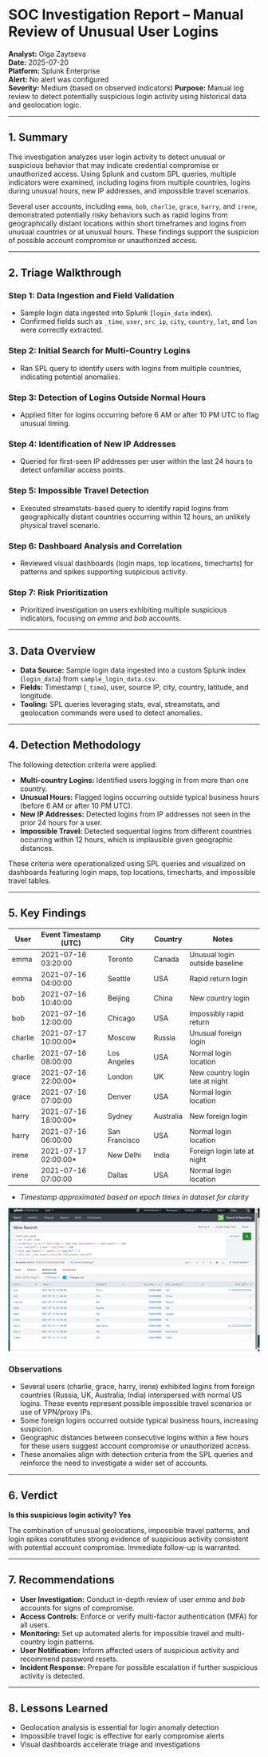# SOC Investigation Report – Manual Review of Unusual User Logins

**Analyst:** Olga Zaytseva  
**Date:** 2025-07-20  
**Platform:** Splunk Enterprise  
**Alert:** No alert was configured  
**Severity:** Medium  (based on observed indicators)
**Purpose:** Manual log review to detect potentially suspicious login activity using historical data and geolocation logic.

---

## 1. Summary

This investigation analyzes user login activity to detect unusual or suspicious behavior that may indicate credential compromise or unauthorized access. Using Splunk and custom SPL queries, multiple indicators were examined, including logins from multiple countries, logins during unusual hours, new IP addresses, and impossible travel scenarios.

Several user accounts, including `emma`, `bob`, `charlie`, `grace`, `harry`, and `irene`, demonstrated potentially risky behaviors such as rapid logins from geographically distant locations within short timeframes and logins from unusual countries or at unusual hours. These findings support the suspicion of possible account compromise or unauthorized access.

---

## 2. Triage Walkthrough

### Step 1: Data Ingestion and Field Validation  
- Sample login data ingested into Splunk (`login_data` index).  
- Confirmed fields such as `_time`, `user`, `src_ip`, `city`, `country`, `lat`, and `lon` were correctly extracted.

### Step 2: Initial Search for Multi-Country Logins  
- Ran SPL query to identify users with logins from multiple countries, indicating potential anomalies.

### Step 3: Detection of Logins Outside Normal Hours  
- Applied filter for logins occurring before 6 AM or after 10 PM UTC to flag unusual timing.

### Step 4: Identification of New IP Addresses  
- Queried for first-seen IP addresses per user within the last 24 hours to detect unfamiliar access points.

### Step 5: Impossible Travel Detection  
- Executed streamstats-based query to identify rapid logins from geographically distant countries occurring within 12 hours, an unlikely physical travel scenario.

### Step 6: Dashboard Analysis and Correlation  
- Reviewed visual dashboards (login maps, top locations, timecharts) for patterns and spikes supporting suspicious activity.

### Step 7: Risk Prioritization  
- Prioritized investigation on users exhibiting multiple suspicious indicators, focusing on *emma* and *bob* accounts.

---

## 3. Data Overview

- **Data Source:** Sample login data ingested into a custom Splunk index (`login_data`) from `sample_login_data.csv`.  
- **Fields:** Timestamp (`_time`), user, source IP, city, country, latitude, and longitude.  
- **Tooling:** SPL queries leveraging stats, eval, streamstats, and geolocation commands were used to detect anomalies.  

---

## 4. Detection Methodology

The following detection criteria were applied:

- **Multi-country Logins:** Identified users logging in from more than one country.  
- **Unusual Hours:** Flagged logins occurring outside typical business hours (before 6 AM or after 10 PM UTC).  
- **New IP Addresses:** Detected logins from IP addresses not seen in the prior 24 hours for a user.  
- **Impossible Travel:** Detected sequential logins from different countries occurring within 12 hours, which is implausible given geographic distances.

These criteria were operationalized using SPL queries and visualized on dashboards featuring login maps, top locations, timecharts, and impossible travel tables.

---

## 5. Key Findings

| User    | Event Timestamp (UTC) | City          | Country   | Notes                           |
| ------- | --------------------- | ------------- | --------- | ------------------------------- |
| emma    | 2021-07-16 03:20:00   | Toronto       | Canada    | Unusual login outside baseline  |
| emma    | 2021-07-16 04:00:00   | Seattle       | USA       | Rapid return login              |
| bob     | 2021-07-16 10:40:00   | Beijing       | China     | New country login               |
| bob     | 2021-07-16 12:00:00   | Chicago       | USA       | Impossibly rapid return         |
| charlie | 2021-07-17 10:00:00\* | Moscow        | Russia    | Unusual foreign login           |
| charlie | 2021-07-16 08:00:00   | Los Angeles   | USA       | Normal login location           |
| grace   | 2021-07-16 22:00:00\* | London        | UK        | New country login late at night |
| grace   | 2021-07-16 07:00:00   | Denver        | USA       | Normal login location           |
| harry   | 2021-07-16 18:00:00\* | Sydney        | Australia | New foreign login               |
| harry   | 2021-07-16 06:00:00   | San Francisco | USA       | Normal login location           |
| irene   | 2021-07-17 02:00:00\* | New Delhi     | India     | Foreign login late at night     |
| irene   | 2021-07-16 07:00:00   | Dallas        | USA       | Normal login location           |
*  *Timestamp approximated based on epoch times in dataset for clarity*

![06_impossible_travel](https://github.com/LogLogic/SIEMDashboardsDetectionEngineering/blob/main/DetectingUnusualUserLoginsSplunk/screenshots/06_impossible_travel.png)

### Observations

- Several users (charlie, grace, harry, irene) exhibited logins from foreign countries (Russia, UK, Australia, India) interspersed with normal US logins. These events represent possible impossible travel scenarios or use of VPN/proxy IPs.
- Some foreign logins occurred outside typical business hours, increasing suspicion.
- Geographic distances between consecutive logins within a few hours for these users suggest account compromise or unauthorized access.
- These anomalies align with detection criteria from the SPL queries and reinforce the need to investigate a wider set of accounts.

---

## 6. Verdict
**Is this suspicious login activity? Yes**

The combination of unusual geolocations, impossible travel patterns, and login spikes constitutes strong evidence of suspicious activity consistent with potential account compromise. Immediate follow-up is warranted.

---

## 7. Recommendations

- **User Investigation:** Conduct in-depth review of user *emma* and *bob* accounts for signs of compromise.  
- **Access Controls:** Enforce or verify multi-factor authentication (MFA) for all users.  
- **Monitoring:** Set up automated alerts for impossible travel and multi-country login patterns.  
- **User Notification:** Inform affected users of suspicious activity and recommend password resets.  
- **Incident Response:** Prepare for possible escalation if further suspicious activity is detected.

---

## 8. Lessons Learned
- Geolocation analysis is essential for login anomaly detection
- Impossible travel logic is effective for early compromise alerts
- Visual dashboards accelerate triage and investigations
